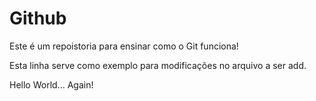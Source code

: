 # Github

Este é um repoistoria para ensinar como o Git funciona!

Esta linha serve como exemplo para modificações no arquivo a ser add.

Hello World... Again!
